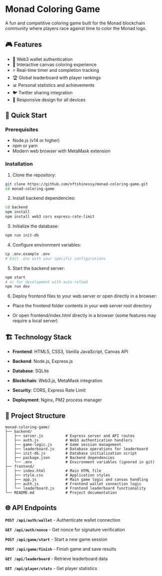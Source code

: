 # Monad Coloring Game

A fun and competitive coloring game built for the Monad blockchain community where players race against time to color the Monad logo.

## 🎮 Features

- 🔐 Web3 wallet authentication
- 🎨 Interactive canvas coloring experience
- ⚡ Real-time timer and completion tracking
- 🏆 Global leaderboard with player rankings
- 📊 Personal statistics and achievements
- 🐦 Twitter sharing integration
- 📱 Responsive design for all devices

## 🚀 Quick Start

### Prerequisites
- Node.js (v14 or higher)
- npm or yarn
- Modern web browser with MetaMask extension

### Installation

1. Clone the repository:
```bash
git clone https://github.com/nftshinessy/monad-coloring-game.git
cd monad-coloring-game
```

2. Install backend dependencies:
```bash
cd backend
npm install
npm install web3 cors express-rate-limit
```

3. Initialize the database:
```bash
npm run init-db
```

4. Configure environment variables:
```bash
cp .env.example .env
# Edit .env with your specific configurations
```

5. Start the backend server:
```bash
npm start
# or for development with auto-reload
npm run dev
```

6. Deploy frontend files to your web server or open directly in a browser:

- Place the frontend folder contents in your web server root directory

- Or open frontend/index.html directly in a browser (some features may require a local server)

## 🏗️ Technology Stack

- **Frontend**: HTML5, CSS3, Vanilla JavaScript, Canvas API

- **Backend**: Node.js, Express.js

- **Database**: SQLite

- **Blockchain**: Web3.js, MetaMask integration

- **Security**: CORS, Express Rate Limit

- **Deployment**: Nginx, PM2 process manager

## 📁 Project Structure

```text
monad-coloring-game/
├── backend/
│   ├── server.js          # Express server and API routes
│   ├── auth.js            # Web3 authentication handlers
│   ├── game-logic.js      # Game session management
│   ├── leaderboard.js     # Database operations for leaderboard
│   ├── init-db.js         # Database initialization script
│   ├── package.json       # Backend dependencies
│   └── .env               # Environment variables (ignored in git)
├── frontend/
│   ├── index.html         # Main HTML file
│   ├── style.css          # Application styles
│   ├── app.js             # Main game logic and canvas handling
│   ├── auth.js            # Frontend wallet connection logic
│   └── leaderboard.js     # Frontend leaderboard functionality
└── README.md              # Project documentation
```

##  🌐 API Endpoints

 **```POST /api/auth/wallet```** - Authenticate wallet connection

 **```GET /api/auth/nonce```** - Get nonce for signature verification

 **```POST /api/game/start```** - Start a new game session

 **```POST /api/game/finish```** - Finish game and save results

 **```GET /api/leaderboard```** - Retrieve leaderboard data

 **```GET /api/player/stats```** - Get player statistics



